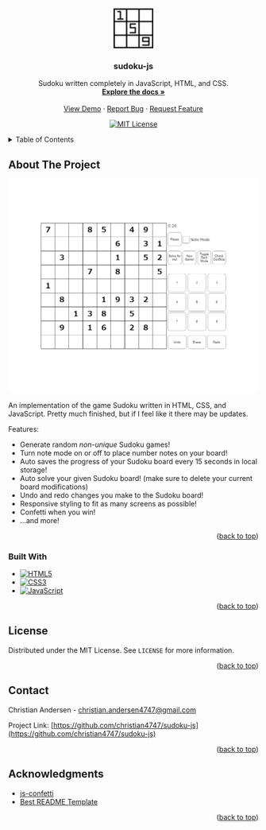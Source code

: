 <a name="readme-top"></a>



<!-- PROJECT LOGO -->
<br />
<div align="center">
  <a href="https://github.com/christian4747/sudoku-js">
    <img src="images/logo.png" alt="Logo" width="80" height="80">
  </a>

<h3 align="center">sudoku-js</h3>

  <p align="center">
    Sudoku written completely in JavaScript, HTML, and CSS.
    <br />
    <a href="https://github.com/christian4747/sudoku-js"><strong>Explore the docs »</strong></a>
    <br />
    <br />
    <a href="https://github.com/christian4747/sudoku-js">View Demo</a>
    ·
    <a href="https://github.com/christian4747/sudoku-js/issues">Report Bug</a>
    ·
    <a href="https://github.com/christian4747/sudoku-js/issues">Request Feature</a>
  </p>

[![MIT License][license-shield]][license-url]

</div>



<!-- TABLE OF CONTENTS -->
<details>
  <summary>Table of Contents</summary>
  <ol>
    <li>
      <a href="#about-the-project">About The Project</a>
      <ul>
        <li><a href="#built-with">Built With</a></li>
      </ul>
    </li>
    <li><a href="#license">License</a></li>
    <li><a href="#contact">Contact</a></li>
    <li><a href="#acknowledgments">Acknowledgments</a></li>
  </ol>
</details>



<!-- ABOUT THE PROJECT -->
## About The Project

![Product Name Screen Shot][product-screenshot]

An implementation of the game Sudoku written in HTML, CSS, and JavaScript. Pretty much finished, but if I feel like it there may be updates.

Features:
* Generate random *non-unique* Sudoku games!
* Turn note mode on or off to place number notes on your board!
* Auto saves the progress of your Sudoku board every 15 seconds in local storage!
* Auto solve your given Sudoku board! (make sure to delete your current board modifications)
* Undo and redo changes you make to the Sudoku board!
* Responsive styling to fit as many screens as possible!
* Confetti when you win!
* ...and more!

<p align="right">(<a href="#readme-top">back to top</a>)</p>


### Built With

* [![HTML5][HTML5]][HTML5-url]
* [![CSS3][CSS3]][CSS3-url]
* [![JavaScript][JavaScript]][JavaScript-url]

<p align="right">(<a href="#readme-top">back to top</a>)</p>



<!-- LICENSE -->
## License

Distributed under the MIT License. See `LICENSE` for more information.

<p align="right">(<a href="#readme-top">back to top</a>)</p>


<!-- CONTACT -->
## Contact

Christian Andersen - christian.andersen4747@gmail.com

Project Link: [https://github.com/christian4747/sudoku-js](https://github.com/christian4747/sudoku-js)

<p align="right">(<a href="#readme-top">back to top</a>)</p>



<!-- ACKNOWLEDGMENTS -->
## Acknowledgments

* [js-confetti](https://www.npmjs.com/package/js-confetti)
* [Best README Template](https://github.com/othneildrew/Best-README-Template)

<p align="right">(<a href="#readme-top">back to top</a>)</p>



<!-- MARKDOWN LINKS & IMAGES -->
<!-- https://www.markdownguide.org/basic-syntax/#reference-style-links -->
[license-shield]: https://img.shields.io/github/license/christian4747/sudoku-js?label=license&style=for-the-badge
[license-url]: https://github.com/christian4747/sudoku-js/blob/master/LICENSE
[product-screenshot]: images/screenshot.png
[HTML5]: https://img.shields.io/badge/-HTML5-000000?style=for-the-badge&logo=html5&logoColor=white&color=%23E34F26
[HTML5-url]: https://en.wikipedia.org/wiki/HTML5
[CSS3]: https://img.shields.io/badge/-CSS3-000000?style=for-the-badge&logo=css3&color=%231572B6
[CSS3-url]: https://en.wikipedia.org/wiki/CSS
[JavaScript]: https://img.shields.io/badge/-JavaScript-000000?style=for-the-badge&logo=javascript&color=000000
[JavaScript-url]: https://en.wikipedia.org/wiki/JavaScript